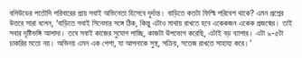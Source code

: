 বলিউডের পতৌদি পরিবারের প্রায় সবাই অভিনেতা হিসেবে দুর্দান্ত। বাড়িতে কতটা ফিল্মি পরিবেশ থাকে? এমন প্রশ্নের উত্তরে সারা বলেন, ‘বাড়িতে সবাই সিনেমার সঙ্গে ঠিক, কিন্তু এটাও মাথায় রাখতে হবে একেকজন একেক প্রজন্মের। তাই সবার দৃষ্টিভঙ্গি আলাদা। তবে সবাই কাজের সুযোগ পাচ্ছি, কাজটা উপভোগ করেছি, এটাই বড় ব্যাপার। এটা ৯-৫টা চাকরির মতো নয়। অভিনয় এমন এক পেশা, যা আপনাকে সুস্থ, সক্রিয়, সতেজ রাখতে সাহায্য করে।’
